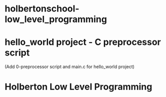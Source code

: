 # holbertonschool-low_level_programming

# hello_world project - C preprocessor script
(Add 0-preprocessor script and main.c for hello_world project)
# Holberton Low Level Programming
